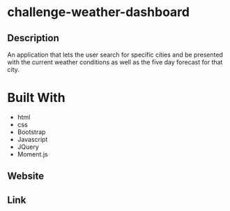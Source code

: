 # challenge-weather-dashboard

## Description
An application that lets the user search for specific cities and be presented with the current weather conditions as well as the five day forecast for that city. 

# Built With
* html
* css
* Bootstrap
* Javascript
* JQuery
* Moment.js

## Website


## Link